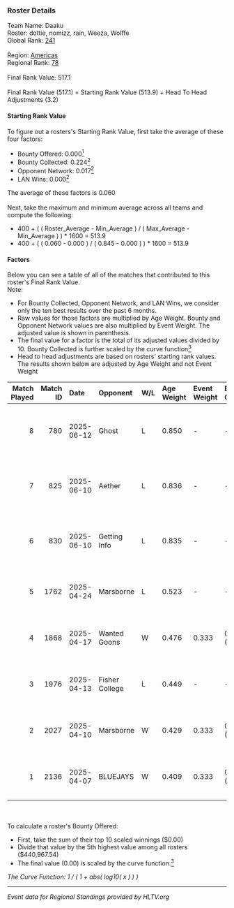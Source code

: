 ### Roster Details<br />
Team Name: Daaku<br />
Roster: dottie, nomizz, rain, Weeza, Wolffe<br />
Global Rank: [241](../../standings_global_2025_08_04.md)<br />
<br />
Region: [Americas]( ../../standings_americas_2025_08_04.md)<br />
Regional Rank: [78]( ../../standings_americas_2025_08_04.md)<br />
<br />
Final Rank Value:  517.1<br />
<br />
Final Rank Value (517.1) = Starting Rank Value (513.9) + Head To Head Adjustments (3.2)<br />

#### Starting Rank Value<br />
To figure out a rosters's Starting Rank Value, first take the average of these four factors:<br />
- Bounty Offered: 0.000[<sup>1</sup>](#table2)
- Bounty Collected: 0.224[<sup>2</sup>](#table1)
- Opponent Network: 0.017[<sup>2</sup>](#table1)
- LAN Wins: 0.000[<sup>2</sup>](#table1)

The average of these factors is 0.060<br />
<br />
Next, take the maximum and minimum average across all teams and compute the following:<br />
- 400 + ( ( Roster_Average - Min_Average ) / ( Max_Average - Min_Average ) ) * 1600 = 513.9
- 400 + ( ( 0.060 - 0.000 ) / ( 0.845 - 0.000 ) ) * 1600 = 513.9


#### Factors<br />
Below you can see a table of all of the matches that contributed to this roster's Final Rank Value.<br />
Note:<br />

- For Bounty Collected, Opponent Network, and LAN Wins, we consider only the ten best results over the past 6 months.
- Raw values for those factors are multiplied by Age Weight. Bounty and Opponent Network values are also multiplied by Event Weight. The adjusted value is shown in parenthesis.
- The final value for a factor is the total of its adjusted values divided by 10. Bounty Collected is further scaled by the curve function[<sup>3</sup>](#curveFunction)
- Head to head adjustments are based on rosters' starting rank values. The results shown below are adjusted by Age Weight and not Event Weight
<span id="table1"></span><br />


| Match Played | Match ID | Date       | Opponent       | W/L | Age Weight | Event Weight | Bounty Collected | Opponent Network | LAN Wins  | H2H Adj. | Roster                                    |
| -: | -: | :- | :- | :- | :- | :- | :- | :- | :- | -: | :- |
|            8 |      780 | 2025-06-12 | Ghost          | L   | 0.850      | -            | -                | -                | -         |   -11.04 | BeaKie, cJ dA K1nG, dottie, nomizz, Weeza |
|            7 |      825 | 2025-06-10 | Aether         | L   | 0.836      | -            | -                | -                | -         |    -8.39 | BeaKie, cJ dA K1nG, dottie, nomizz, Weeza |
|            6 |      830 | 2025-06-10 | Getting Info   | L   | 0.835      | -            | -                | -                | -         |    -4.05 | BeaKie, cJ dA K1nG, dottie, nomizz, Weeza |
|            5 |     1762 | 2025-04-24 | Marsborne      | L   | 0.523      | -            | -                | -                | -         |    -2.12 | dottie, nomizz, rain, Weeza, Wolffe       |
|            4 |     1868 | 2025-04-17 | Wanted Goons   | W   | 0.476      | 0.333        | 0.001 (0.000)    | 0.166 (0.026)    | 0 (0.000) |     9.52 | dottie, mcniff, nomizz, rain, Weeza       |
|            3 |     1976 | 2025-04-13 | Fisher College | L   | 0.449      | -            | -                | -                | -         |    -4.01 | dottie, mcniff, nomizz, rain, Weeza       |
|            2 |     2027 | 2025-04-10 | Marsborne      | W   | 0.429      | 0.333        | 0.010 (0.001)    | 0.608 (0.087)    | 0 (0.000) |    11.97 | dottie, mcniff, nomizz, rain, Weeza       |
|            1 |     2136 | 2025-04-07 | BLUEJAYS       | W   | 0.409      | 0.333        | 0.013 (0.002)    | 0.384 (0.052)    | 0 (0.000) |    11.30 | dottie, mcniff, nomizz, rain, Weeza       |

<br />
<span id="table2"></span><br />
To calculate a roster's Bounty Offered:<br />

- First, take the sum of their top 10 scaled winnings ($0.00)
- Divide that value by the 5th highest value among all rosters ($440,967.54)
- The final value (0.00) is scaled by the curve function.[<sup>3</sup>](#curveFunction)

<span id="curveFunction"></span>_The Curve Function: 1 / ( 1 + abs( log10( x ) ) )_<br />

---
_Event data for Regional Standings provided by HLTV.org_<br />
